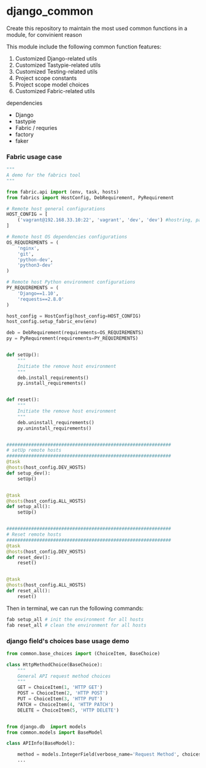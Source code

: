 # django_common

Create this repository to maintain the most used common functions in a module, for convinient reason

This module include the following common function features:
1. Customized Django-related utils
2. Customized Tastypie-related utils
3. Customized Testing-related utils
4. Project scope constants
5. Project scope model choices
6. Customized Fabric-related utils


dependencies
- Django 
- tastypie
- Fabric / requries
- factory
- faker


### Fabric usage case ###
```python
"""
A demo for the fabrics tool
"""

from fabric.api import (env, task, hosts)
from fabrics import HostConfig, DebRequirement, PyRequirement

# Remote host general configurations
HOST_CONFIG = [
    ('vagrant@192.168.33.10:22', 'vagrant', 'dev', 'dev') #hostring, password, name, role
]

# Remote host OS dependencies configurations
OS_REQUIREMENTS = (
    'nginx',
    'git',
    'python-dev',
    'python3-dev'
)

# Remote host Python environment configurations
PY_REQUIREMENTS = (
    'Django==1.10',
    'requests==2.8.0'
)

host_config = HostConfig(host_config=HOST_CONFIG)
host_config.setup_fabric_env(env)

deb = DebRequirement(requirements=OS_REQUIREMENTS)
py = PyRequirement(requirements=PY_REQUIREMENTS)


def setUp():
    """
    Initiate the remove host environment
    """
    deb.install_requirements()
    py.install_requirements()


def reset():
    """
    Initiate the remove host environment
    """
    deb.uninstall_requirements()
    py.uninstall_requirements()


############################################################
# setUp remote hosts
############################################################
@task
@hosts(host_config.DEV_HOSTS)
def setup_dev():
    setUp()


@task
@hosts(host_config.ALL_HOSTS)
def setup_all():
    setUp()


############################################################
# Reset remote hosts
############################################################
@task
@hosts(host_config.DEV_HOSTS)
def reset_dev():
    reset()


@task
@hosts(host_config.ALL_HOSTS)
def reset_all():
    reset()
```

Then in terminal, we can run the following commands:
```sh
fab setup_all # init the environment for all hosts
fab reset_all # clean the environment for all hosts
```

### django field's choices base usage demo ###

```python
from common.base_choices import (ChoiceItem, BaseChoice)

class HttpMethodChoice(BaseChoice):
    """
    General API request method choices
    """
    GET = ChoiceItem(1, 'HTTP GET')
    POST = ChoiceItem(2, 'HTTP POST')
    PUT = ChoiceItem(3, 'HTTP PUT')
    PATCH = ChoiceItem(4, 'HTTP PATCH')
    DELETE = ChoiceItem(5, 'HTTP DELETE')


from django.db  import models
from common.models import BaseModel

class APIInfo(BaseModel):

    method = models.IntegerField(verbose_name='Request Method', choices=HttpMethodChoice.choices, default=HttpMethodChoice.GET)
    ...

```
